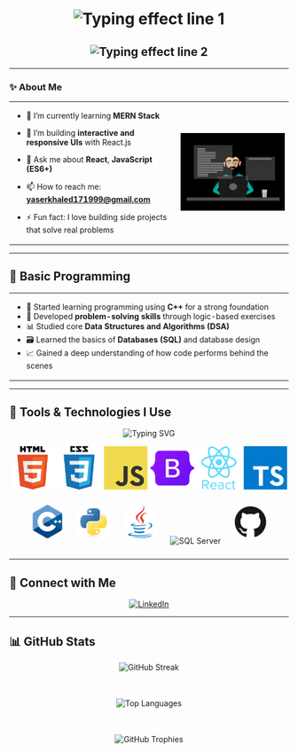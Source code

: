 <h1 align="center">
  <img 
    src="https://readme-typing-svg.demolab.com?font=Fira+Code&size=30&pause=500&color=0E75B6&center=true&vCenter=true&width=600&lines=Hi+%F0%9F%91%8B%2C+I'm+Yasser+Khaled" 
    alt="Typing effect line 1" />
</h1>

<h2 align="center">
  <img 
    src="https://readme-typing-svg.demolab.com?font=Fira+Code&size=22&pause=1000&color=0E75B6&center=true&vCenter=true&width=750&lines=%F0%9F%9A%80+Frontend+Developer+(React.js%2C+JavaScript%2C+UI%2FUX)" 
    alt="Typing effect line 2" />
</h2>

---

### ✨ About Me

<table>
  <tr>
    <td width="60%">
      
- 🌱 I’m currently learning **MERN Stack**  
- 🔭 I’m building **interactive and responsive UIs** with React.js  
- 💬 Ask me about **React**, **JavaScript (ES6+)**  
- 📫 How to reach me: **yaserkhaled171999@gmail.com**  
- ⚡ Fun fact: I love building side projects that solve real problems  

    </td>
    <td>
      <img src="./thoughtworks-gif_dribbble.gif" alt="GIF" width="100%" />
    </td>
  </tr>
</table>

---

## 🧩 Basic Programming

<table>
  <tr>
    <td width="60%" valign="top">
      <ul>
        <li>🔰 Started learning programming using <strong>C++</strong> for a strong foundation</li>
        <li>🧠 Developed <strong>problem-solving skills</strong> through logic-based exercises</li>
        <li>📊 Studied core <strong>Data Structures and Algorithms (DSA)</strong></li>
        <li>🗃️ Learned the basics of <strong>Databases (SQL)</strong> and database design</li>
        <li>📈 Gained a deep understanding of how code performs behind the scenes</li>
      </ul>
    </td>
  </tr>
</table>


---

## 🧰 Tools & Technologies I Use

<div align="center">
  <img src="https://readme-typing-svg.demolab.com?font=Fira+Code&pause=1000&center=true&width=500&lines=React.js;TypeScript;HTML+%26+CSS;JavaScript;Bootstrap;and+more..." alt="Typing SVG" />
</div>

<p align="center">
  <!-- Primary Technologies -->
  <img src="https://raw.githubusercontent.com/devicons/devicon/master/icons/html5/html5-original-wordmark.svg" alt="HTML5" width="80" height="80"/>
  <img src="https://raw.githubusercontent.com/devicons/devicon/master/icons/css3/css3-original-wordmark.svg" alt="CSS3" width="80" height="80"/>
  <img src="https://raw.githubusercontent.com/devicons/devicon/master/icons/javascript/javascript-original.svg" alt="JavaScript" width="80" height="80"/>
  <img src="https://raw.githubusercontent.com/devicons/devicon/master/icons/bootstrap/bootstrap-original.svg" alt="Bootstrap" width="80" height="80"/>
  <img src="https://raw.githubusercontent.com/devicons/devicon/master/icons/react/react-original-wordmark.svg" alt="React" width="80" height="80"/>
  <img src="https://raw.githubusercontent.com/devicons/devicon/master/icons/typescript/typescript-original.svg" alt="TypeScript" width="80" height="80"/>
</p>

<!-- Secondary Tools -->
<p align="center">
  <img src="https://raw.githubusercontent.com/devicons/devicon/master/icons/cplusplus/cplusplus-original.svg" alt="C++" width="60" height="60" style="margin: 10px;" />
  <img src="https://raw.githubusercontent.com/devicons/devicon/master/icons/python/python-original.svg" alt="Python" width="60" height="60" style="margin: 10px;" />
  <img src="https://raw.githubusercontent.com/devicons/devicon/master/icons/java/java-original.svg" alt="Java" width="60" height="60" style="margin: 10px;" />
  <img src="https://www.svgrepo.com/show/303229/microsoft-sql-server-logo.svg" alt="SQL Server" width="60" height="60" style="margin: 10px;" />
  <img src="https://raw.githubusercontent.com/devicons/devicon/master/icons/github/github-original.svg" alt="GitHub" width="60" height="60" style="margin: 10px;" />
</p>


---


## 🔗 Connect with Me

<p align="center">
  <a href="https://www.linkedin.com/in/yasser-khalid-69a905297" target="_blank">
    <img src="https://raw.githubusercontent.com/rahuldkjain/github-profile-readme-generator/master/src/images/icons/Social/linked-in-alt.svg" alt="LinkedIn" height="40" width="50" />
  </a>
</p>

---

## 📊 GitHub Stats

<div align="center">

<!-- GitHub Streak -->
<img src="https://github-readme-streak-stats.herokuapp.com/?user=12234g11&theme=radical&hide_border=true" alt="GitHub Streak" height="200"/>

<!-- Top Languages -->
<br><br>
<img src="https://github-readme-stats.vercel.app/api/top-langs/?username=12234g11&layout=compact&theme=radical&hide_border=true" alt="Top Languages" height="200"/>

<!-- Trophies (Optional) -->
<br><br>
<img src="https://github-profile-trophy.vercel.app/?username=12234g11&theme=radical&margin-w=15&margin-h=15&row=1&column=6" alt="GitHub Trophies" />

</div>

